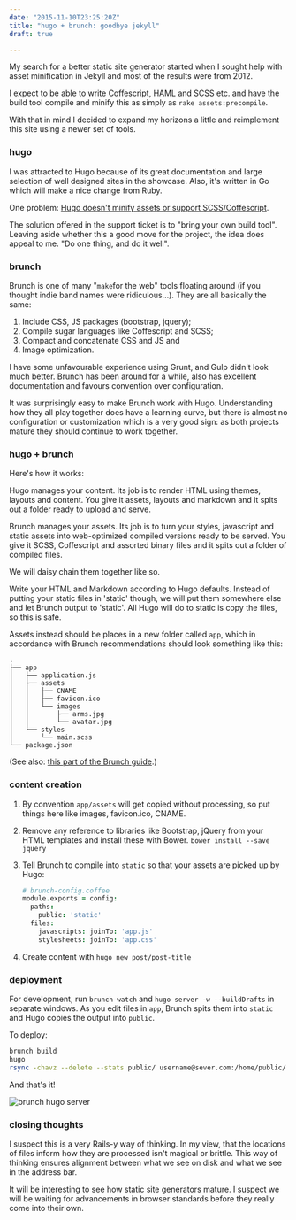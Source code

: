 ```yaml
---
date: "2015-11-10T23:25:20Z"
title: "hugo + brunch: goodbye jekyll"
draft: true

---
```


My search for a better static site generator started when I sought help with asset minification in
Jekyll and most of the results were from 2012.

I expect to be able to write Coffescript, HAML and SCSS etc. and have the build tool compile and
minify this as simply as `rake assets:precompile`.

With that in mind I decided to expand my horizons a little and reimplement this site using a
newer set of tools.

### hugo

I was attracted to Hugo because of its great documentation and large selection of well designed
sites in the showcase. Also, it's written in Go which will make a nice change from Ruby.

One problem: [Hugo doesn't minify assets or support SCSS/Coffescript][hugo_preprocessors].

The solution offered in the support ticket is to "bring your own build tool". Leaving aside whether
this a good move for the project, the idea does appeal to me. "Do one thing, and do it well".

### brunch

Brunch is one of many "`make`for the web" tools floating around (if you thought indie band names
were ridiculous...). They are all basically the same:

1. Include CSS, JS packages (bootstrap, jquery);
2. Compile sugar languages like Coffescript and SCSS;
3. Compact and concatenate CSS and JS and
4. Image optimization.

I have some unfavourable experience using Grunt, and Gulp didn't look much better. Brunch has been
around for a while, also has excellent documentation and favours convention over configuration.

It was surprisingly easy to make Brunch work with Hugo. Understanding how they all play together
does have a learning curve, but there is almost no configuration or customization which is a very
good sign: as both projects mature they should continue to work together.

### hugo + brunch

Here's how it works:

Hugo manages your content. Its job is to render HTML using themes, layouts and content. You give it
assets, layouts and markdown and it spits out a folder ready to upload and serve.

Brunch manages your assets. Its job is to turn your styles, javascript and static assets into
web-optimized compiled versions ready to be served. You give it SCSS, Coffescript and assorted
binary files and it spits out a folder of compiled files.

We will daisy chain them together like so.

Write your HTML and Markdown according to Hugo defaults. Instead of putting your static files in
'static' though, we will put them somewhere else and let Brunch output to 'static'. All Hugo will do
to static is copy the files, so this is safe.

Assets instead should be places in a new folder called `app`, which in accordance with Brunch
recommendations should look something like this:

```
.
├── app
│   ├── application.js
│   ├── assets
│   │   ├── CNAME
│   │   ├── favicon.ico
│   │   └── images
│   │       ├── arms.jpg
│   │       └── avatar.jpg
│   └── styles
│       └── main.scss
└── package.json
```

(See also: [this part of the Brunch guide][just_a_couple_files].)

### content creation

1. By convention `app/assets` will get copied without processing, so put things here like images,
   favicon.ico, CNAME.

2. Remove any reference to libraries like Bootstrap, jQuery from your HTML templates and install
   these with Bower. `bower install --save jquery`

3. Tell Brunch to compile into `static` so that your assets are picked up by Hugo:

    ```coffee
    # brunch-config.coffee
    module.exports = config:
      paths:
        public: 'static'
      files:
        javascripts: joinTo: 'app.js'
        stylesheets: joinTo: 'app.css'
    ```

4. Create content with `hugo new post/post-title`

### deployment

For development, run `brunch watch` and `hugo server -w --buildDrafts` in separate windows.  As you
edit files in `app`, Brunch spits them into `static` and Hugo copies the output into `public`.

To deploy:

```bash
brunch build
hugo
rsync -chavz --delete --stats public/ username@sever.com:/home/public/
```

And that's it!

![brunch hugo server](/images/hugo_brunch_server.png)


### closing thoughts

I suspect this is a very Rails-y way of thinking. In my view, that the locations of files inform how
they are processed isn't magical or brittle. This way of thinking ensures alignment between what we
see on disk and what we see in the address bar.

It will be interesting to see how static site generators mature.  I suspect we will be waiting for
advancements in browser standards before they really come into their own.

[hugo_preprocessors]: http://discuss.gohugo.io/t/support-for-html-css-js-preprocessors/127/11
[techpeace]: https://github.com/techpeace
[just_a_couple_files]: https://github.com/brunch/brunch-guide/blob/master/content/en/chapter04-starting-from-scratch.md#just-a-couple-files

